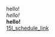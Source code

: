 hello!  
*hello!*  
**hello!**  
[15l_schedule_link](https://sites.google.com/eng.ucsd.edu/cse-15l-spring-2022/schedule?authuser=0)  

